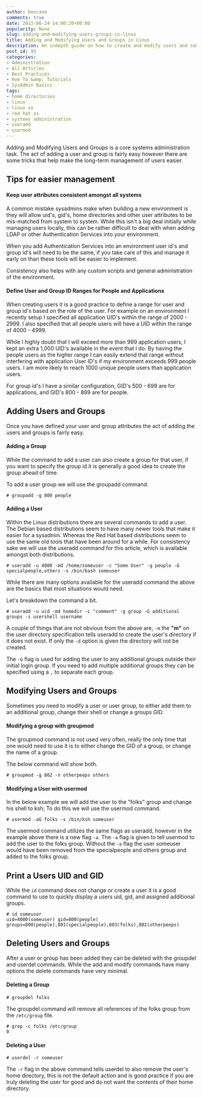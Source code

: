 ```yaml
---
author: bencane
comments: true
date: 2013-06-24 14:00:20+00:00
popularity: None
slug: adding-and-modifying-users-groups-in-linux
title: Adding and Modifying Users and Groups in Linux
description: An indepth guide on how to create and modify users and some simple tips that make user administration less of a nightmare
post_id: 95
categories:
- Administration
- All Articles
- Best Practices
- How To &amp; Tutorials
- SysAdmin Basics
tags:
- home directories
- linux
- linux os
- red hat os
- systems administration
- useradd
- usermod
---
```


Adding and Modifying Users and Groups is a core systems administration task. The act of adding a user and group is fairly easy however there are some tricks that help make the long-term management of users easier.

## Tips for easier management

#### Keep user attributes consistent amongst all systems

A common mistake sysadmins make when building a new environment is they will allow uid's, gid's, home directories and other user attributes to be mis-matched from system to system. While this isn't a big deal initially while managing users locally, this can be rather difficult to deal with when adding LDAP or other Authentication Services into your environment.

When you add Authentication Services into an environment user id's and group id's will need to be the same, if you take care of this and manage it early on than these tools will be easier to implement.

Consistency also helps with any custom scripts and general administration of the environment.

#### Define User and Group ID Ranges for People and Applications

When creating users it is a good practice to define a range for user and group id's based on the role of the user. For example on an environment I recently setup I specified all application UID's within the range of 2000 - 2999. I also specified that all people users will have a UID within the range of 4000 - 4999.

While I highly doubt that I will exceed more than 999 application users, I kept an extra 1,000 UID's available in the event that I do. By having the people users as the higher range I can easily extend that range without interfering with application User ID's if my environment exceeds 999 people users. I am more likely to reach 1000 unique people users than application users.

For group id's I have a similar configuration, GID's 500 - 699 are for applications, and GID's 800 - 899 are for people.

## Adding Users and Groups

Once you have defined your user and group attributes the act of adding the users and groups is fairly easy.

#### Adding a Group

While the command to add a user can also create a group for that user, if you want to specify the group id it is generally a good idea to create the group ahead of time.

To add a user group we will use the groupadd command.

    # groupadd -g 800 people

#### Adding a User

Within the Linux distributions there are several commands to add a user. The Debian based distributions seem to have many newer tools that make it easier for a sysadmin. Whereas the Red Hat based distributions seem to use the same old tools that have been around for a while. For consistency sake we will use the useradd command for this article, which is available amongst both distributions.

    # useradd -u 4000 -md /home/someuser -c "Some User" -g people -G specialpeople,others -s /bin/bash someuser

While there are many options available for the useradd command the above are the basics that most situations would need.

Let's breakdown the command a bit.

    # useradd -u uid -md homedir -c "comment" -g group -G additional groups -s usershell username

A couple of things that are not obvious from the above are, `-m` the **"m"** on the user directory specification tells useradd to create the user's directory if it does not exist. If only the `-d` option is given the directory will not be created.

The `-G` flag is used for adding the user to any additional groups outside their initial login group. If you need to add multiple additional groups they can be specified using a `,` to separate each group.

## Modifying Users and Groups

Sometimes you need to modify a user or user group, to either add them to an additional group, change their shell or change a groups GID.

#### Modifying a group with groupmod

The groupmod command is not used very often, really the only time that one would need to use it is to either change the GID of a group, or change the name of a group.

The below command will show both.

    # groupmod -g 802 -n otherpeeps others

#### Modifying a User with usermod

In the below example we will add the user to the "folks" group and change his shell to ksh; To do this we will use the usermod command.

    # usermod -aG folks -s /bin/ksh someuser

The usermod command utilizes the same flags as useradd, however in the example above there is a new flag `-a`. The `-a` flag is given to tell usermod to add the user to the folks group. Without the `-a` flag the user someuser would have been removed from the specialpeople and others group and added to the folks group.

## Print a Users UID and GID

While the `id` command does not change or create a user it is a good command to use to quickly display a users uid, gid, and assigned additional groups.

    # id someuser
    uid=4000(someuser) gid=800(people) groups=800(people),801(specialpeople),803(folks),802(otherpeeps)

## Deleting Users and Groups

After a user or group has been added they can be deleted with the groupdel and userdel commands. While the add and modify commands have many options the delete commands have very minimal.

#### Deleting a Group

    # groupdel folks

The groupdel command will remove all references of the folks group from the `/etc/group` file.

    # grep -c folks /etc/group
    0

#### Deleting a User

    # userdel -r someuser

The `-r` flag in the above command tells userdel to also remove the user's home directory, this is not the default action and is good practice if you are truly deleting the user for good and do not want the contents of their home directory.
